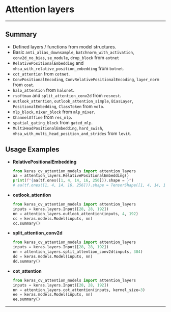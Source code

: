 # Attention layers
***

## Summary
  - Defined layers / functions from model structures.
  - Basic `anti_alias_downsample`, `batchnorm_with_activation`, `conv2d_no_bias`, `se_module`, `drop_block` from `aotnet`
  - `RelativePositionalEmbedding` and `mhsa_with_relative_position_embedding` from `botnet`.
  - `cot_attention` from `cotnet`.
  - `ConvPositionalEncoding`, `ConvRelativePositionalEncoding`, `layer_norm` from `coat`.
  - `halo_attention` from `halonet`.
  - `rsoftmax` and `split_attention_conv2d` from `resnest`.
  - `outlook_attention`, `outlook_attention_simple`, `BiasLayer`, `PositionalEmbedding`, `ClassToken` from `volo`.
  - `mlp_block`, `mixer_block` from `mlp_mixer`.
  - `ChannelAffine` from `res_mlp`.
  - `spatial_gating_block` from `gated_mlp`.
  - `MultiHeadPositionalEmbedding`, `hard_swish`, `mhsa_with_multi_head_position_and_strides` from `levit`.
## Usage Examples
  - **RelativePositionalEmbedding**
    ```py
    from keras_cv_attention_models import attention_layers
    aa = attention_layers.RelativePositionalEmbedding()
    print(f"{aa(tf.ones([1, 4, 14, 16, 256])).shape = }")
    # aa(tf.ones([1, 4, 14, 16, 256])).shape = TensorShape([1, 4, 14, 16, 14, 16])
    ```
  - **outlook_attention**
    ```py
    from keras_cv_attention_models import attention_layers
    inputs = keras.layers.Input([28, 28, 192])
    nn = attention_layers.outlook_attention(inputs, 4, 192)
    cc = keras.models.Model(inputs, nn)
    cc.summary()
    ```
  - **split_attention_conv2d**
    ```py
    from keras_cv_attention_models import attention_layers
    inputs = keras.layers.Input([28, 28, 192])
    nn = attention_layers.split_attention_conv2d(inputs, 384)
    dd = keras.models.Model(inputs, nn)
    dd.summary()
    ```
  - **cot_attention**
    ```py
    from keras_cv_attention_models import attention_layers
    inputs = keras.layers.Input([28, 28, 192])
    nn = attention_layers.cot_attention(inputs, kernel_size=3)
    ee = keras.models.Model(inputs, nn)
    ee.summary()
    ```
***
